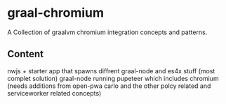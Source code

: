 # graal-chromium
A Collection of graalvm chromium integration concepts and patterns.

## Content
nwjs + starter app that spawns diffrent graal-node and es4x stuff (most complet solution)
graal-node running pupeteer which includes chromium (needs additions from open-pwa carlo and the other polcy related and serviceworker related concepts)

